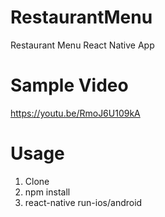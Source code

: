 # RestaurantMenu
Restaurant Menu React Native App

# Sample Video
https://youtu.be/RmoJ6U109kA

# Usage
  1. Clone
  2. npm install
  3. react-native run-ios/android

